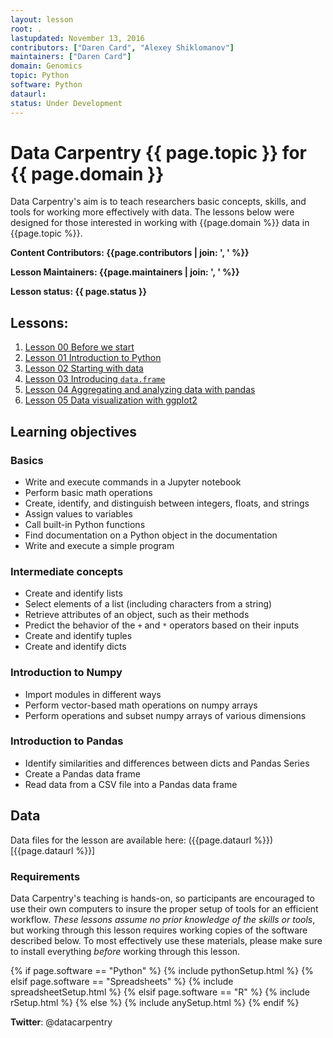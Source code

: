 ```yaml
---
layout: lesson
root: .
lastupdated: November 13, 2016
contributors: ["Daren Card", "Alexey Shiklomanov"]
maintainers: ["Daren Card"]
domain: Genomics
topic: Python
software: Python
dataurl:
status: Under Development
---
```


<!-- USING THIS LESSON TEMPLATE -->
<!-- Lesson specific information is taken from the YAML header at the top of the page -->

<!-- THE LESSON INFORMATION -->


# Data Carpentry {{ page.topic }} for {{ page.domain }}

Data Carpentry's aim is to teach researchers basic concepts, skills,
and tools for working more effectively with data.
The lessons below were designed for those interested
in working with {{page.domain %}} data in {{page.topic %}}.


**Content Contributors: {{page.contributors | join: ', ' %}}**


**Lesson Maintainers: {{page.maintainers | join: ', ' %}}**


**Lesson status: {{ page.status }}**

<!--
  [Information on Lesson Status Categories]()
-->

<!-- ###### INDEX OF LESSONS ON THIS TOPIC ###### -->

## Lessons:


1. [Lesson 00 Before we start](00-before-we-start.html)
2. [Lesson 01 Introduction to Python](01-intro-to-Python.html)
3. [Lesson 02 Starting with data](02-starting-with-data.html)
4. [Lesson 03 Introducing `data.frame`](03-data-frames.html)
5. [Lesson 04 Aggregating and analyzing data with pandas](04-pandas.html)
6. [Lesson 05 Data visualization with ggplot2](05-data-visualization.html)


## Learning objectives

### Basics
* Write and execute commands in a Jupyter notebook
* Perform basic math operations
* Create, identify, and distinguish between integers, floats, and strings
* Assign values to variables
* Call built-in Python functions
* Find documentation on a Python object in the documentation
* Write and execute a simple program

### Intermediate concepts
* Create and identify lists
* Select elements of a list (including characters from a string)
* Retrieve attributes of an object, such as their methods
* Predict the behavior of the `+` and `*` operators based on their inputs
* Create and identify tuples
* Create and identify dicts

### Introduction to Numpy
* Import modules in different ways
* Perform vector-based math operations on numpy arrays
* Perform operations and subset numpy arrays of various dimensions

### Introduction to Pandas
* Identify similarities and differences between dicts and Pandas Series
* Create a Pandas data frame
* Read data from a CSV file into a Pandas data frame

## Data

Data files for the lesson are available here: ({{page.dataurl %}})[{{page.dataurl %}}]


### Requirements

Data Carpentry's teaching is hands-on, so participants are encouraged to use
their own computers to insure the proper setup of tools for an efficient workflow.
*These lessons assume no prior knowledge of the skills or tools*, but working
through this lesson requires working copies of the software described below.
To most effectively use these materials, please make sure to install everything
*before* working through this lesson.




{% if page.software == "Python" %}
{% include pythonSetup.html %}
{% elsif page.software == "Spreadsheets" %}
{% include spreadsheetSetup.html %}
{% elsif page.software == "R" %}
{% include rSetup.html %}
{% else %}
{% include anySetup.html %}
{% endif %}

<p><strong>Twitter</strong>: @datacarpentry
